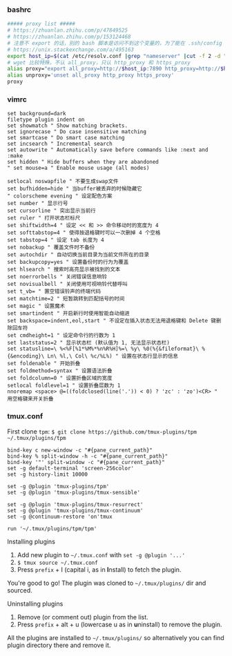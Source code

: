 ### bashrc

```bash
##### proxy list #####
# https://zhuanlan.zhihu.com/p/47849525
# https://zhuanlan.zhihu.com/p/153124468
# 注意不 export 的话，别的 bash 脚本是访问不到这个变量的，为了能在 .ssh/config 访问到，必须 export 一下
# https://unix.stackexchange.com/a/495163
export host_ip=$(cat /etc/resolv.conf |grep "nameserver" |cut -f 2 -d " ")
# wget 比较特殊，不认 all_proxy，只认 http_proxy 和 https_proxy
alias proxy="export all_proxy=http://$host_ip:7890 http_proxy=http://$host_ip:7890 https_proxy=http://$host_ip:7890"
alias unproxy='unset all_proxy http_proxy https_proxy'
proxy
```

### vimrc

```shell
set background=dark
filetype plugin indent on
set showmatch " Show matching brackets.
set ignorecase " Do case insensitive matching
set smartcase " Do smart case matching
set incsearch " Incremental search
set autowrite " Automatically save before commands like :next and :make
set hidden " Hide buffers when they are abandoned
" set mouse=a " Enable mouse usage (all modes)

setlocal noswapfile " 不要生成swap文件
set bufhidden=hide " 当buffer被丢弃的时候隐藏它
" colorscheme evening " 设定配色方案
set number " 显示行号
set cursorline " 突出显示当前行
set ruler " 打开状态栏标尺
set shiftwidth=4 " 设定 << 和 >> 命令移动时的宽度为 4
set softtabstop=4 " 使得按退格键时可以一次删掉 4 个空格
set tabstop=4 " 设定 tab 长度为 4
set nobackup " 覆盖文件时不备份
set autochdir " 自动切换当前目录为当前文件所在的目录
set backupcopy=yes " 设置备份时的行为为覆盖
set hlsearch " 搜索时高亮显示被找到的文本
set noerrorbells " 关闭错误信息响铃
set novisualbell " 关闭使用可视响铃代替呼叫
set t_vb= " 置空错误铃声的终端代码
set matchtime=2 " 短暂跳转到匹配括号的时间
set magic " 设置魔术
set smartindent " 开启新行时使用智能自动缩进
set backspace=indent,eol,start " 不设定在插入状态无法用退格键和 Delete 键删除回车符
set cmdheight=1 " 设定命令行的行数为 1
set laststatus=2 " 显示状态栏 (默认值为 1, 无法显示状态栏)
set statusline=\ %<%F[%1*%M%*%n%R%H]%=\ %y\ %0(%{&fileformat}\ %{&encoding}\ Ln\ %l,\ Col\ %c/%L%) " 设置在状态行显示的信息
set foldenable " 开始折叠
set foldmethod=syntax " 设置语法折叠
set foldcolumn=0 " 设置折叠区域的宽度
setlocal foldlevel=1 " 设置折叠层数为 1
nnoremap <space> @=((foldclosed(line('.')) < 0) ? 'zc' : 'zo')<CR> " 用空格键来开关折叠
```

### tmux.conf

First clone `tpm`:  `$ git clone https://github.com/tmux-plugins/tpm ~/.tmux/plugins/tpm`

```shell
bind-key c new-window -c "#{pane_current_path}"
bind-key % split-window -h -c "#{pane_current_path}"
bind-key '"' split-window -c "#{pane_current_path}"
set -g default-terminal 'screen-256color'
set -g history-limit 10000

set -g @plugin 'tmux-plugins/tpm'
set -g @plugin 'tmux-plugins/tmux-sensible'

set -g @plugin 'tmux-plugins/tmux-resurrect'
set -g @plugin 'tmux-plugins/tmux-continuum'
set -g @continuum-restore 'on'tmux

run '~/.tmux/plugins/tpm/tpm'
```

Installing plugins

1. Add new plugin to `~/.tmux.conf` with `set -g @plugin '...'`
2. `$ tmux source ~/.tmux.conf`
3. Press `prefix` + I (capital i, as in **I**nstall) to fetch the plugin.

You're good to go! The plugin was cloned to `~/.tmux/plugins/` dir and sourced.

Uninstalling plugins

1. Remove (or comment out) plugin from the list.
2. Press `prefix` + alt + u (lowercase u as in **u**ninstall) to remove the plugin.

All the plugins are installed to `~/.tmux/plugins/` so alternatively you can find plugin directory there and remove it.
